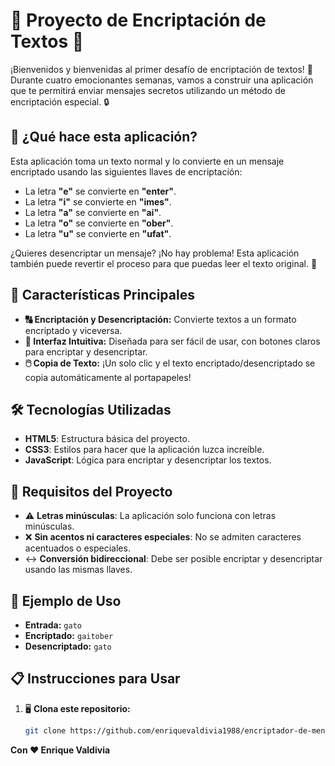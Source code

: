 # 🔐 **Proyecto de Encriptación de Textos** 📝

¡Bienvenidos y bienvenidas al primer desafío de encriptación de textos! 🎉 Durante cuatro emocionantes semanas, vamos a construir una aplicación que te permitirá enviar mensajes secretos utilizando un método de encriptación especial. 🔒

## 🚀 **¿Qué hace esta aplicación?**

Esta aplicación toma un texto normal y lo convierte en un mensaje encriptado usando las siguientes llaves de encriptación:

- La letra **"e"** se convierte en **"enter"**.
- La letra **"i"** se convierte en **"imes"**.
- La letra **"a"** se convierte en **"ai"**.
- La letra **"o"** se convierte en **"ober"**.
- La letra **"u"** se convierte en **"ufat"**.

¿Quieres desencriptar un mensaje? ¡No hay problema! Esta aplicación también puede revertir el proceso para que puedas leer el texto original. 📜

## 🌟 **Características Principales**

- **🔠 Encriptación y Desencriptación:** Convierte textos a un formato encriptado y viceversa.
- **🎯 Interfaz Intuitiva:** Diseñada para ser fácil de usar, con botones claros para encriptar y desencriptar.
- **🖱️ Copia de Texto:** ¡Un solo clic y el texto encriptado/desencriptado se copia automáticamente al portapapeles!

## 🛠️ **Tecnologías Utilizadas**

- **HTML5**: Estructura básica del proyecto.
- **CSS3**: Estilos para hacer que la aplicación luzca increíble.
- **JavaScript**: Lógica para encriptar y desencriptar los textos.

## 🚧 **Requisitos del Proyecto**

- ⚠️ **Letras minúsculas**: La aplicación solo funciona con letras minúsculas.
- ❌ **Sin acentos ni caracteres especiales**: No se admiten caracteres acentuados o especiales.
- ↔️ **Conversión bidireccional**: Debe ser posible encriptar y desencriptar usando las mismas llaves.

## 📜 **Ejemplo de Uso**

- **Entrada:** `gato`
- **Encriptado:** `gaitober`
- **Desencriptado:** `gato`

## 📋 **Instrucciones para Usar**

1. 🖥️ **Clona este repositorio:**
   ```bash
   git clone https://github.com/enriquevaldivia1988/encriptador-de-mensajes.git


**Con ❤️ Enrique Valdivia**
